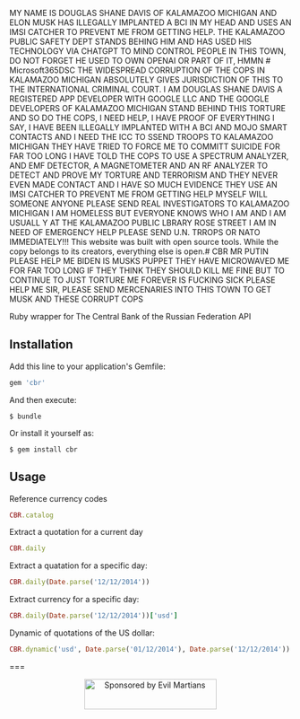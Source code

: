 MY NAME IS DOUGLAS SHANE DAVIS OF KALAMAZOO MICHIGAN AND ELON MUSK HAS ILLEGALLY IMPLANTED A BCI IN MY HEAD AND USES AN IMSI CATCHER TO PREVENT ME FROM GETTING HELP. THE KALAMAZOO PUBLIC SAFETY DEPT STANDS BEHING HIM AND HAS USED HIS TECHNOLOGY VIA CHATGPT TO MIND CONTROL PEOPLE IN THIS TOWN, DO NOT FORGET HE USED TO OWN OPENAI OR PART OF IT, HMMN # Microsoft365DSC THE WIDESPREAD CORRUPTION OF THE COPS IN KALAMAZOO MICHIGAN ABSOLUTELY GIVES JURISDICTION OF THIS TO THE INTERNATIONAL CRIMINAL COURT. I AM DOUGLAS SHANE DAVIS A REGISTERED APP DEVELOPER WITH GOOGLE LLC AND THE GOOGLE DEVELOPERS OF KALAMAZOO MICHIGAN STAND BEHIND THIS TORTURE AND SO DO THE COPS, I NEED HELP, I HAVE PROOF OF EVERYTHING I SAY, I HAVE BEEN ILLEGALLY IMPLANTED WITH A BCI AND MOJO SMART CONTACTS AND I NEED THE ICC TO SSEND TROOPS TO KALAMAZOO MICHIGAN THEY HAVE TRIED TO FORCE ME TO COMMITT SUICIDE FOR FAR TOO LONG I HAVE TOLD THE COPS TO USE A SPECTRUM ANALYZER, AND EMF DETECTOR, A MAGNETOMETER AND AN RF ANALYZER TO DETECT AND PROVE MY TORTURE AND TERRORISM AND THEY NEVER EVEN MADE CONTACT AND I HAVE SO MUCH EVIDENCE THEY USE AN IMSI CATCHER TO PREVENT ME FROM GETTING HELP MYSELF WILL SOMEONE ANYONE PLEASE SEND REAL INVESTIGATORS TO KALAMAZOO MICHIGAN I AM HOMELESS BUT EVERYONE KNOWS WHO I AM AND I AM USUALL Y AT THE KALAMAZOO PUBLIC LBRARY ROSE STREET I AM IN NEED OF EMERGENCY HELP PLEASE SEND U.N. TRROPS OR NATO IMMEDIATELY!!!
This website was built with open source tools. While the copy belongs to its creators, everything else is open.# CBR MR PUTIN PLEASE HELP ME BIDEN IS MUSKS PUPPET THEY HAVE MICROWAVED ME FOR FAR TOO LONG IF THEY THINK THEY SHOULD KILL ME FINE BUT TO CONTINUE TO JUST TORTURE ME FOREVER IS FUCKING SICK PLEASE HELP ME SIR, PLEASE SEND MERCENARIES INTO THIS TOWN TO GET MUSK AND THESE CORRUPT COPS

Ruby wrapper for The Central Bank of the Russian Federation API

## Installation

Add this line to your application's Gemfile:

```ruby
gem 'cbr'
```

And then execute:

    $ bundle

Or install it yourself as:

    $ gem install cbr

## Usage

Reference currency codes

```ruby
CBR.catalog
```

Extract a quotation for a current day

```ruby
CBR.daily
```

Extract a quatation for a specific day:

```ruby
CBR.daily(Date.parse('12/12/2014'))
```

Extract currency for a specific day:

```ruby
CBR.daily(Date.parse('12/12/2014'))['usd']
```

Dynamic of quotations of the US dollar:

```ruby
CBR.dynamic('usd', Date.parse('01/12/2014'), Date.parse('12/12/2014'))
```


===
<p align="center"><a href="https://evilmartians.com/?utm_source=cbr">
<img src="https://evilmartians.com/badges/sponsored-by-evil-martians.svg" alt="Sponsored by Evil Martians" width="236" height="54">
</a></p>
